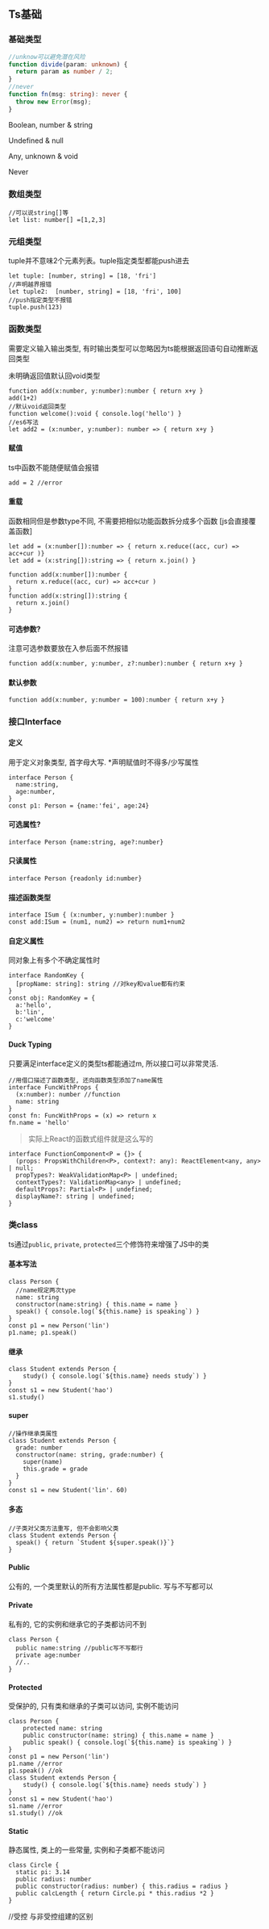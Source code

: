 ## Ts基础

### 基础类型

```ts
//unknow可以避免潜在风险
function divide(param: unknown) {
  return param as number / 2; 
}
//never
function fn(msg: string): never {
  throw new Error(msg);
}
```

Boolean, number & string

Undefined & null

Any, unknown & void

Never

### 数组类型

```tsx
//可以说string[]等
let list: number[] =[1,2,3]
```

### 元组类型

tuple并不意味2个元素列表。tuple指定类型都能push进去

```tsx
let tuple: [number, string] = [18, 'fri']
//声明越界报错
let tuple2:  [number, string] = [18, 'fri', 100]
//push指定类型不报错
tuple.push(123)
```

### 函数类型

需要定义输入输出类型, 有时输出类型可以忽略因为ts能根据返回语句自动推断返回类型

未明确返回值默认回void类型

```tsx
function add(x:number, y:number):number { return x+y }
add(1+2)
//默认void返回类型
function welcome():void { console.log('hello') }
//es6写法
let add2 = (x:number, y:number): number => { return x+y }
```

#### 赋值

ts中函数不能随便赋值会报错

```tsx
add = 2 //error
```

#### 重载

函数相同但是参数type不同, 不需要把相似功能函数拆分成多个函数 [js会直接覆盖函数]

```tsx
let add = (x:number[]):number => { return x.reduce((acc, cur) => acc+cur )}
let add = (x:string[]):string => { return x.join() }

function add(x:number[]):number {
  return x.reduce((acc, cur) => acc+cur )
}
function add(x:string[]):string {
  return x.join()
}
```

#### 可选参数?

注意可选参数要放在入参后面不然报错

```tsx
function add(x:number, y:number, z?:number):number { return x+y }
```

#### 默认参数

```tsx
function add(x:number, y:number = 100):number { return x+y }
```



### 接口Interface

#### 定义

用于定义对象类型, 首字母大写. *声明赋值时不得多/少写属性

```tsx
interface Person {
  name:string,
  age:number,
}
const p1: Person = {name:'fei', age:24}
```

#### 可选属性?

```tsx
interface Person {name:string, age?:number}
```

#### 只读属性

```tsx
interface Person {readonly id:number}
```

#### 描述函数类型

```tsx
interface ISum { (x:number, y:number):number }
const add:ISum = (num1, num2) => return num1+num2
```

#### 自定义属性

同对象上有多个不确定属性时

```tsx
interface RandomKey {
  [propName: string]: string //对key和value都有约束
}
const obj: RandomKey = {
  a:'hello',
  b:'lin',
  c:'welcome'
}
```

#### Duck Typing

只要满足interface定义的类型ts都能通过m, 所以接口可以非常灵活.

```tsx
//用借口描述了函数类型, 还向函数类型添加了name属性
interface FuncWithProps {
  (x:number): number //function
  name: string
}
const fn: FuncWithProps = (x) => return x
fn.name = 'hello'
```

> 实际上React的函数式组件就是这么写的

```tsx
interface FunctionComponent<P = {}> {
  (props: PropsWithChildren<P>, context?: any): ReactElement<any, any> | null;
  propTypes?: WeakValidationMap<P> | undefined;
  contextTypes?: ValidationMap<any> | undefined;
  defaultProps?: Partial<P> | undefined;
  displayName?: string | undefined;
}
```



### 类class

ts通过`public`, `private`, `protected`三个修饰符来增强了JS中的类

#### 基本写法

```tsx
class Person {
  //name规定两次type
  name: string
  constructor(name:string) { this.name = name }
  speak() { console.log(`${this.name} is speaking`) }
}
const p1 = new Person('lin')
p1.name; p1.speak()
```

#### 继承

```tsx
class Student extends Person {
	study() { console.log(`${this.name} needs study`) }
}
const s1 = new Student('hao')
s1.study()
```

#### super

```tsx
//操作继承类属性
class Student extends Person {
  grade: number
  constructor(name: string, grade:number) {
    super(name)
    this.grade = grade
  }
}
const s1 = new Student('lin'. 60)
```

#### 多态

```tsx
//子类对父类方法重写, 但不会影响父类
class Student extends Person {
  speak() { return `Student ${super.speak()}`}
}
```

#### Public

公有的, 一个类里默认的所有方法属性都是public. 写与不写都可以

#### Private

私有的, 它的实例和继承它的子类都访问不到

```tsx
class Person {
  public name:string //public写不写都行
  private age:number
  //..
}
```

#### Protected

受保护的, 只有类和继承的子类可以访问, 实例不能访问

```tsx
class Person {
    protected name: string
    public constructor(name: string) { this.name = name }
    public speak() { console.log(`${this.name} is speaking`) }
}
const p1 = new Person('lin')
p1.name //error
p1.speak() //ok
class Student extends Person {
	study() { console.log(`${this.name} needs study`) }
}
const s1 = new Student('hao')
s1.name //error 
s1.study() //ok
```

#### Static

静态属性, 类上的一些常量, 实例和子类都不能访问

```tsx
class Circle {
  static pi: 3.14
  public radius: number
  public constructor(radius: number) { this.radius = radius }
  public calcLength { return Circle.pi * this.radius *2 }
}
```





//受控 与非受控组建的区别
